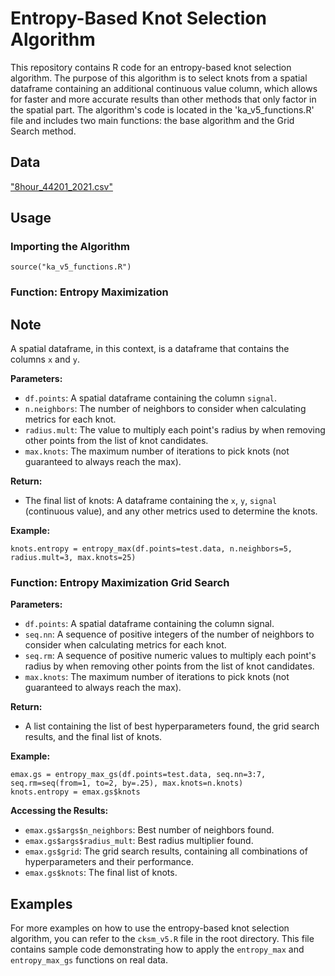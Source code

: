 # Entropy-Based Knot Selection Algorithm

This repository contains R code for an entropy-based knot selection algorithm. The purpose of this algorithm is to select knots from a spatial dataframe containing an additional continuous value column, which allows for faster and more accurate results than other methods that only factor in the spatial part. The algorithm's code is located in the 'ka_v5_functions.R' file and includes two main functions: the base algorithm and the Grid Search method.

## Data

["8hour_44201_2021.csv"](https://aqs.epa.gov/aqsweb/airdata/download_files.html#eighthour)

## Usage

### Importing the Algorithm

```
source("ka_v5_functions.R")
```

### Function: Entropy Maximization

## Note

A spatial dataframe, in this context, is a dataframe that contains the columns `x` and `y`.

**Parameters:**
- `df.points`: A spatial dataframe containing the column `signal`.
- `n.neighbors`: The number of neighbors to consider when calculating metrics for each knot.
- `radius.mult`: The value to multiply each point's radius by when removing other points from the list of knot candidates.
- `max.knots`: The maximum number of iterations to pick knots (not guaranteed to always reach the max).

**Return:**
- The final list of knots: A dataframe containing the `x`, `y`, `signal` (continuous value), and any other metrics used to determine the knots.

**Example:**
```
knots.entropy = entropy_max(df.points=test.data, n.neighbors=5, radius.mult=3, max.knots=25)
```

### Function: Entropy Maximization Grid Search

**Parameters:**
- `df.points`: A spatial dataframe containing the column signal.
- `seq.nn`: A sequence of positive integers of the number of neighbors to consider when calculating metrics for each knot.
- `seq.rm`: A sequence of positive numeric values to multiply each point's radius by when removing other points from the list of knot candidates.
- `max.knots`: The maximum number of iterations to pick knots (not guaranteed to always reach the max).

**Return:**
- A list containing the list of best hyperparameters found, the grid search results, and the final list of knots.

**Example:**
```
emax.gs = entropy_max_gs(df.points=test.data, seq.nn=3:7, seq.rm=seq(from=1, to=2, by=.25), max.knots=n.knots)
knots.entropy = emax.gs$knots
```

**Accessing the Results:**

- `emax.gs$args$n_neighbors`: Best number of neighbors found.
- `emax.gs$args$radius_mult`: Best radius multiplier found.
- `emax.gs$grid`: The grid search results, containing all combinations of hyperparameters and their performance.
- `emax.gs$knots`: The final list of knots.

## Examples

For more examples on how to use the entropy-based knot selection algorithm, you can refer to the `cksm_v5.R` file in the root directory. This file contains sample code demonstrating how to apply the `entropy_max` and `entropy_max_gs` functions on real data.
